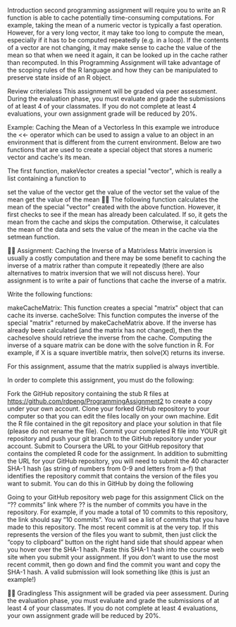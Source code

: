 Introduction
second programming assignment will require you to write an R function is able to cache potentially time-consuming computations. For example, taking the mean of a numeric vector is typically a fast operation. However, for a very long vector, it may take too long to compute the mean, especially if it has to be computed repeatedly (e.g. in a loop). If the contents of a vector are not changing, it may make sense to cache the value of the mean so that when we need it again, it can be looked up in the cache rather than recomputed. In this Programming Assignment will take advantage of the scoping rules of the R language and how they can be manipulated to preserve state inside of an R object.

Review criterialess 
This assignment will be graded via peer assessment. During the evaluation phase, you must evaluate and grade the submissions of at least 4 of your classmates. If you do not complete at least 4 evaluations, your own assignment grade will be reduced by 20%.

Example: Caching the Mean of a Vectorless 
In this example we introduce the <<- operator which can be used to assign a value to an object in an environment that is different from the current environment. Below are two functions that are used to create a special object that stores a numeric vector and cache's its mean.

The first function, makeVector creates a special "vector", which is really a list containing a function to

set the value of the vector
get the value of the vector
set the value of the mean
get the value of the mean

The following function calculates the mean of the special "vector" created with the above function. However, it first checks to see if the mean has already been calculated. If so, it gets the mean from the cache and skips the computation. Otherwise, it calculates the mean of the data and sets the value of the mean in the cache via the setmean function.


Assignment: Caching the Inverse of a Matrixless 
Matrix inversion is usually a costly computation and there may be some benefit to caching the inverse of a matrix rather than compute it repeatedly (there are also alternatives to matrix inversion that we will not discuss here). Your assignment is to write a pair of functions that cache the inverse of a matrix.

Write the following functions:

makeCacheMatrix: This function creates a special "matrix" object that can cache its inverse.
cacheSolve: This function computes the inverse of the special "matrix" returned by makeCacheMatrix above. If the inverse has already been calculated (and the matrix has not changed), then the cachesolve should retrieve the inverse from the cache.
Computing the inverse of a square matrix can be done with the solve function in R. For example, if X is a square invertible matrix, then solve(X) returns its inverse.

For this assignment, assume that the matrix supplied is always invertible.

In order to complete this assignment, you must do the following:

Fork the GitHub repository containing the stub R files at https://github.com/rdpeng/ProgrammingAssignment2 to create a copy under your own account.
Clone your forked GitHub repository to your computer so that you can edit the files locally on your own machine.
Edit the R file contained in the git repository and place your solution in that file (please do not rename the file).
Commit your completed R file into YOUR git repository and push your git branch to the GitHub repository under your account.
Submit to Coursera the URL to your GitHub repository that contains the completed R code for the assignment.
In addition to submitting the URL for your GitHub repository, you will need to submit the 40 character SHA-1 hash (as string of numbers from 0-9 and letters from a-f) that identifies the repository commit that contains the version of the files you want to submit. You can do this in GitHub by doing the following

Going to your GitHub repository web page for this assignment
Click on the “?? commits” link where ?? is the number of commits you have in the repository. For example, if you made a total of 10 commits to this repository, the link should say “10 commits”.
You will see a list of commits that you have made to this repository. The most recent commit is at the very top. If this represents the version of the files you want to submit, then just click the “copy to clipboard” button on the right hand side that should appear when you hover over the SHA-1 hash. Paste this SHA-1 hash into the course web site when you submit your assignment. If you don't want to use the most recent commit, then go down and find the commit you want and copy the SHA-1 hash.
A valid submission will look something like (this is just an example!)


Gradingless 
This assignment will be graded via peer assessment. During the evaluation phase, you must evaluate and grade the submissions of at least 4 of your classmates. If you do not complete at least 4 evaluations, your own assignment grade will be reduced by 20%.

